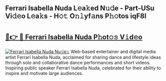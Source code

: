 ## Ferrari Isabella Nuda L𝚎a𝚔ed N𝚞𝚍e - Part-USu Vi𝚍𝚎o L𝚎a𝚔s - H𝚘𝚝 O𝚗𝚕yf𝚊ns P𝚑𝚘tos iqF8I

# <h2><a href="http://kf2tdwf.oniu.top/?m=Ferrari+Isabella+Nuda">🔗👉 🔴 Ferrari Isabella Nuda P𝚑ot𝚘𝚜 V𝚒d𝚎o</a></h2>

[![Ferrari Isabella Nuda Nu𝚍e𝚜](https://i.imgur.com/0qMVB7G.gif)](http://kf2tdwf.oniu.top/?m=Ferrari+Isabella+Nuda)
Web-based entertainer and digital media artist Ferrari Isabella Nuda, acclaimed for sharing dance and lifestyle ideas through solo and collaborative dance performances and short videos. Inspiring public speaker Ferrari Isabella Nuda, celebrated for their ability to inspire and motivate large audiences.  
